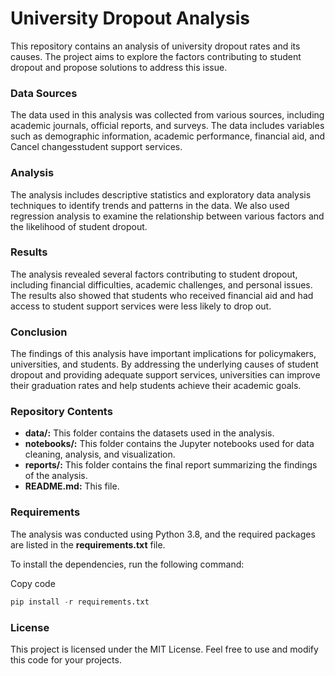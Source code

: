 # **University Dropout Analysis**
This repository contains an analysis of university dropout rates and its causes. The project aims to explore the factors contributing to student dropout and propose solutions to address this issue.

### **Data Sources**
The data used in this analysis was collected from various sources, including academic journals, official reports, and surveys. The data includes variables such as demographic information, academic performance, financial aid, and Cancel changesstudent support services.

### **Analysis**
The analysis includes descriptive statistics and exploratory data analysis techniques to identify trends and patterns in the data. We also used regression analysis to examine the relationship between various factors and the likelihood of student dropout.

### **Results**
The analysis revealed several factors contributing to student dropout, including financial difficulties, academic challenges, and personal issues. The results also showed that students who received financial aid and had access to student support services were less likely to drop out.

### **Conclusion**
The findings of this analysis have important implications for policymakers, universities, and students. By addressing the underlying causes of student dropout and providing adequate support services, universities can improve their graduation rates and help students achieve their academic goals.

### **Repository Contents**
- **data/:** This folder contains the datasets used in the analysis.
- **notebooks/:** This folder contains the Jupyter notebooks used for data cleaning, analysis, and visualization.
- **reports/:** This folder contains the final report summarizing the findings of the analysis.
- **README.md:** This file.

### **Requirements**
The analysis was conducted using Python 3.8, and the required packages are listed in the **requirements.txt** file.

To install the dependencies, run the following command:

Copy code
```python
pip install -r requirements.txt
```

### **License**
This project is licensed under the MIT License. Feel free to use and modify this code for your projects.
